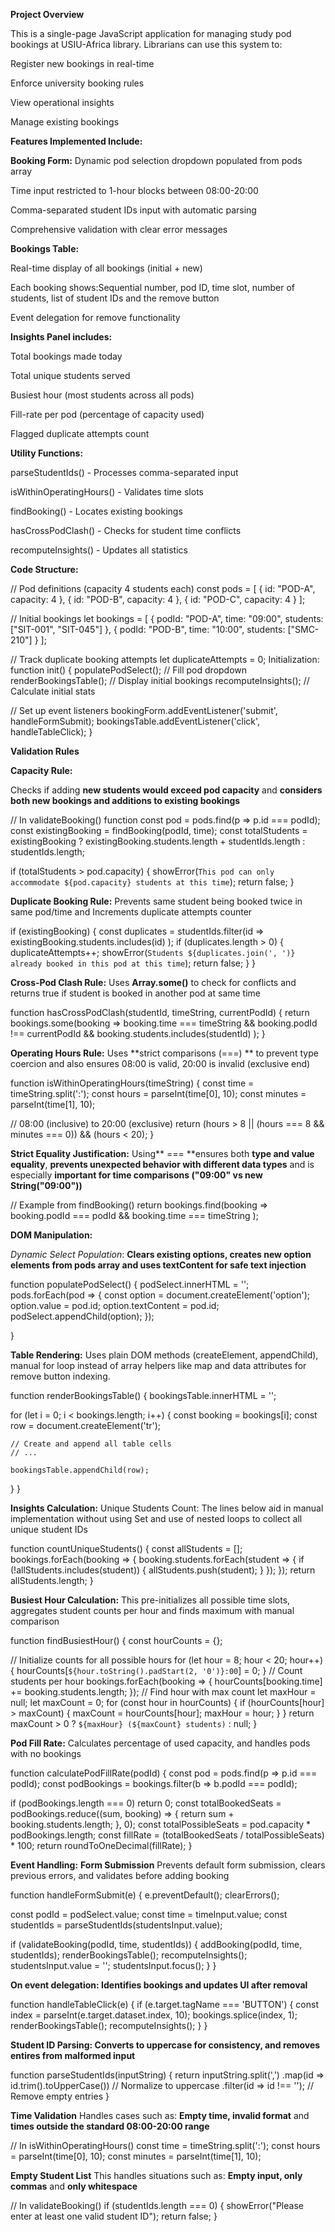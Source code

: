 **Project Overview**

This is a single-page JavaScript application for managing study pod bookings at USIU-Africa library. Librarians can use this system to:

Register new bookings in real-time

Enforce university booking rules

View operational insights

Manage existing bookings

**Features Implemented Include:**

**Booking Form:**
Dynamic pod selection dropdown populated from pods array

Time input restricted to 1-hour blocks between 08:00-20:00

Comma-separated student IDs input with automatic parsing

Comprehensive validation with clear error messages

**Bookings Table:**

Real-time display of all bookings (initial + new)

Each booking shows:Sequential number, pod ID, time slot, number of students, list of student IDs and the remove button

Event delegation for remove functionality

**Insights Panel includes:**

Total bookings made today

Total unique students served

Busiest hour (most students across all pods)

Fill-rate per pod (percentage of capacity used)

Flagged duplicate attempts count

**Utility Functions:**

parseStudentIds() - Processes comma-separated input

isWithinOperatingHours() - Validates time slots

findBooking() - Locates existing bookings

hasCrossPodClash() - Checks for student time conflicts

recomputeInsights() - Updates all statistics

**Code Structure:**

// Pod definitions (capacity 4 students each)
const pods = [
  { id: "POD-A", capacity: 4 },
  { id: "POD-B", capacity: 4 },
  { id: "POD-C", capacity: 4 }
];

// Initial bookings
let bookings = [
  { podId: "POD-A", time: "09:00", students: ["SIT-001", "SIT-045"] },
  { podId: "POD-B", time: "10:00", students: ["SMC-210"] }
];

// Track duplicate booking attempts
let duplicateAttempts = 0;
Initialization:
function init() {
  populatePodSelect();  // Fill pod dropdown
  renderBookingsTable(); // Display initial bookings
  recomputeInsights();  // Calculate initial stats

  // Set up event listeners
  bookingForm.addEventListener('submit', handleFormSubmit);
  bookingsTable.addEventListener('click', handleTableClick);
}

**Validation Rules**

**Capacity Rule:**

Checks if adding **new students would exceed pod capacity** and **considers both new bookings and additions to existing bookings**

// In validateBooking() function
const pod = pods.find(p => p.id === podId);
const existingBooking = findBooking(podId, time);
const totalStudents = existingBooking 
  ? existingBooking.students.length + studentIds.length 
  : studentIds.length;

if (totalStudents > pod.capacity) {
  showError(`This pod can only accommodate ${pod.capacity} students at this time`);
  return false;
}

**Duplicate Booking Rule:**
Prevents same student being booked twice in same pod/time and Increments duplicate attempts counter

if (existingBooking) {
  const duplicates = studentIds.filter(id => 
    existingBooking.students.includes(id)
  );
  if (duplicates.length > 0) {
    duplicateAttempts++;
    showError(`Students ${duplicates.join(', ')} already booked in this pod at this time`);
    return false;
  }
}

**Cross-Pod Clash Rule:**
Uses **Array.some()** to check for conflicts and returns true if student is booked in another pod at same time

function hasCrossPodClash(studentId, timeString, currentPodId) {
  return bookings.some(booking => 
    booking.time === timeString && 
    booking.podId !== currentPodId && 
    booking.students.includes(studentId)
  );
}

**Operating Hours Rule:**
Uses **strict comparisons (===) ** to prevent type coercion and also ensures 08:00 is valid, 20:00 is invalid (exclusive end)

function isWithinOperatingHours(timeString) {
  const time = timeString.split(':');
  const hours = parseInt(time[0], 10);
  const minutes = parseInt(time[1], 10);
  
  // 08:00 (inclusive) to 20:00 (exclusive)
  return (hours > 8 || (hours === 8 && minutes === 0)) && 
         (hours < 20);
}

**Strict Equality Justification:**
Using** === **ensures both **type and value equality**, **prevents unexpected behavior with different data types** and is especially **important for time comparisons ("09:00" vs new String("09:00"))**

// Example from findBooking()
return bookings.find(booking => 
  booking.podId === podId && booking.time === timeString
);

**DOM Manipulation:**

*Dynamic Select Population*:
**Clears existing options, creates new option elements from pods array and uses textContent for safe text injection**

function populatePodSelect() 
{
  podSelect.innerHTML = '';
  pods.forEach(pod => {
    const option = document.createElement('option');
    option.value = pod.id;
    option.textContent = pod.id;
    podSelect.appendChild(option);
  });
  
}

**Table Rendering:**
Uses plain DOM methods (createElement, appendChild), manual for loop instead of array helpers like map and data attributes for remove button indexing.

function renderBookingsTable() {
  bookingsTable.innerHTML = '';
  
  for (let i = 0; i < bookings.length; i++) {
    const booking = bookings[i];
    const row = document.createElement('tr');
    
    // Create and append all table cells
    // ...
    
    bookingsTable.appendChild(row);
  }
}

**Insights Calculation:**
Unique Students Count:
The lines below aid in manual implementation without using Set and use of nested loops to collect all unique student IDs

function countUniqueStudents() {
  const allStudents = [];
  bookings.forEach(booking => {
    booking.students.forEach(student => {
      if (!allStudents.includes(student)) {
        allStudents.push(student);
      }
    });
  });
  return allStudents.length;
}

**Busiest Hour Calculation:**
This pre-initializes all possible time slots, aggregates student counts per hour and finds maximum with manual comparison

function findBusiestHour() {
  const hourCounts = {};
  
  // Initialize counts for all possible hours
  for (let hour = 8; hour < 20; hour++) {
    hourCounts[`${hour.toString().padStart(2, '0')}:00`] = 0;
  }
  // Count students per hour
  bookings.forEach(booking => {
    hourCounts[booking.time] += booking.students.length;
  });
  // Find hour with max count
  let maxHour = null;
  let maxCount = 0;
  for (const hour in hourCounts) {
    if (hourCounts[hour] > maxCount) {
      maxCount = hourCounts[hour];
      maxHour = hour;
    }
  }
  return maxCount > 0 ? `${maxHour} (${maxCount} students)` : null;
}

**Pod Fill Rate:**
Calculates percentage of used capacity, and handles pods with no bookings

function calculatePodFillRate(podId) {
  const pod = pods.find(p => p.id === podId);
  const podBookings = bookings.filter(b => b.podId === podId);
  
  if (podBookings.length === 0) return 0;
  const totalBookedSeats = podBookings.reduce((sum, booking) => {
    return sum + booking.students.length;
  }, 0);
  const totalPossibleSeats = pod.capacity * podBookings.length;
  const fillRate = (totalBookedSeats / totalPossibleSeats) * 100;
  return roundToOneDecimal(fillRate);
}

**Event Handling:**
**Form Submission** 
Prevents default form submission, clears previous errors, and validates before adding booking

function handleFormSubmit(e) {
  e.preventDefault();
  clearErrors();
  
  const podId = podSelect.value;
  const time = timeInput.value;
  const studentIds = parseStudentIds(studentsInput.value);
  
  if (validateBooking(podId, time, studentIds)) {
    addBooking(podId, time, studentIds);
    renderBookingsTable();
    recomputeInsights();
    studentsInput.value = '';
    studentsInput.focus();
  }
}

**On event delegation: Identifies bookings and updates UI after removal**

function handleTableClick(e) {
  if (e.target.tagName === 'BUTTON') {
    const index = parseInt(e.target.dataset.index, 10);
    bookings.splice(index, 1);
    renderBookingsTable();
    recomputeInsights();
  }
}

**Student ID Parsing: Converts to uppercase for consistency, and removes entires from malformed input**

function parseStudentIds(inputString) {
  return inputString.split(',')
    .map(id => id.trim().toUpperCase()) // Normalize to uppercase
    .filter(id => id !== ''); // Remove empty entries
}

**Time Validation**
Handles cases such as: **Empty time, invalid format** and **times outside the standard 08:00-20:00 range**

// In isWithinOperatingHours()
const time = timeString.split(':');
const hours = parseInt(time[0], 10);
const minutes = parseInt(time[1], 10);

**Empty Student List**
This handles situations such as: **Empty input, only commas** and **only whitespace**

// In validateBooking()
if (studentIds.length === 0) {
  showError("Please enter at least one valid student ID");
  return false;
}
